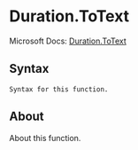 ---
---

# Duration.ToText

Microsoft Docs: [Duration.ToText](https://docs.microsoft.com/en-us/powerquery-m/duration-totext)

## Syntax

```powerquery-m
Syntax for this function.
```

## About

About this function.

